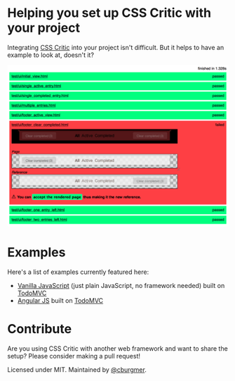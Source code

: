 Helping you set up CSS Critic with your project
===============================================

Integrating [CSS Critic](http://cburgmer.github.io/csscritic/) into your project isn't difficult. But it helps to have an example to look at, doesn't it?

<img src="testsuite_in_action.png" alt="The VanillaJS' test suite in action" style="width: 600px;"/>

Examples
========

Here's a list of examples currently featured here:

- [Vanilla JavaScript](vanillajs/) (just plain JavaScript, no framework needed) built on [TodoMVC](https://github.com/tastejs/todomvc/tree/gh-pages/vanilla-examples/vanillajs)
- [Angular JS](angularjs/) built on [TodoMVC](https://github.com/tastejs/todomvc/tree/gh-pages/architecture-examples/angularjs)

Contribute
==========

Are you using CSS Critic with another web framework and want to share the setup? Please consider making a pull request!

Licensed under MIT. Maintained by [@cburgmer](https://twitter.com/cburgmer).
